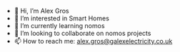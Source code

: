 - 👋 Hi, I’m Alex Gros
- 👀 I’m interested in Smart Homes
- 🌱 I’m currently learning nomos
- 💞️ I’m looking to collaborate on nomos projects
- 📫 How to reach me: alex.gros@galexelectricity.co.uk

<!---
grosalex82/grosalex82 is a ✨ special ✨ repository because its `README.md` (this file) appears on your GitHub profile.
You can click the Preview link to take a look at your changes.
--->
